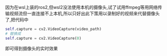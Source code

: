 因为在wsl上装的ros2,但wsl2没法使用本机的摄像头,试了试用ffmpeg等用网络传输视频流但一直连接不上本机,所以只好出此下策用以录制好的视频来代替摄像头了,把代码中
```Python
self.capture = cv2.VideoCapture(video_path)
# 替换成
self.capture = cv2.VideoCapture(0)
```
即可得到摄像头的实时效果